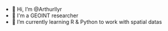 - 👋 Hi, I’m @Arthurllyr
- 👀 I'm a GEOINT researcher
- 🌱 I’m currently learning R & Python to work with spatial datas
